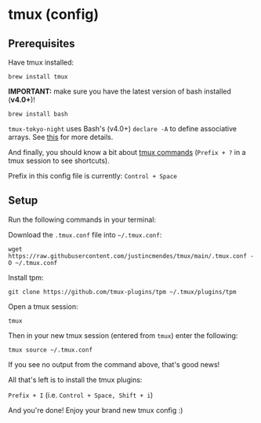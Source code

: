 
# tmux (config)

## Prerequisites

Have tmux installed:

    brew install tmux

**IMPORTANT:** make sure you have the latest version of bash installed (**v4.0+**)!

    brew install bash

`tmux-tokyo-night` uses Bash's (v4.0+) `declare -A` to define associative arrays.
See [this](https://stackoverflow.com/a/76405553) for more details.

And finally, you should know a bit about [tmux commands](https://tmuxcheatsheet.com/)
(`Prefix + ?` in a tmux session to see shortcuts).

Prefix in this config file is currently: `Control + Space`


## Setup

Run the following commands in your terminal:

Download the `.tmux.conf` file into `~/.tmux.conf`:

	wget https://raw.githubusercontent.com/justincmendes/tmux/main/.tmux.conf -O ~/.tmux.conf

Install tpm:

	git clone https://github.com/tmux-plugins/tpm ~/.tmux/plugins/tpm

Open a tmux session:

	tmux

Then in your new tmux session (entered from `tmux`) enter the following:

	tmux source ~/.tmux.conf

If you see no output from the command above, that's good news!

All that's left is to install the tmux plugins:

`Prefix + I` (i.e. `Control + Space, Shift + i`)

And you're done! Enjoy your brand new tmux config :)
